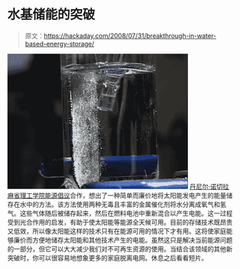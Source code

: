# 水基储能的突破

> 原文：<https://hackaday.com/2008/07/31/breakthrough-in-water-based-energy-storage/>

![](img/2c35a7d99bb74513668746d96a204432.png)
[丹尼尔·诺切拉](http://web.mit.edu/chemistry/www/faculty/nocera.html)[麻省理工学院能源倡议](http://web.mit.edu/mitei/)合作，想出了一种简单而廉价地将太阳能发电产生的能量储存在水中的方法。该方法使用两种无毒且丰富的金属催化剂将水分离成氧气和氢气。这些气体随后被储存起来，然后在燃料电池中重新混合以产生电能。这一过程受到光合作用的启发，有助于使太阳能等能源全天候可用。目前的存储技术既昂贵又低效，所以像太阳能这样的技术只有在能源可用的情况下才有用。这将使家庭能够廉价而方便地储存太阳能和其他技术产生的电能。虽然这只是解决当前能源问题的一部分，但它可以大大减少我们对不可再生资源的使用。当结合该领域的其他新突破时，你可以很容易地想象更多的家庭脱离电网。休息之后看看短片。